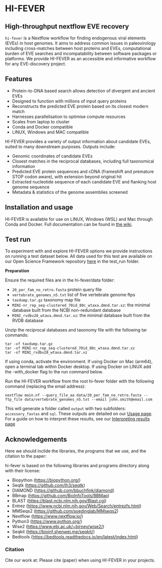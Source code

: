 # HI-FEVER

## **Hi**gh-throughput next**f**low **EVE** **r**ecovery
`hi-fever` is a Nextflow workflow for finding endogenous viral elements (EVEs) in host genomes. It aims to address common issues in paleovirology including cross-matches between host proteins and EVEs, computational burden of EVE searches and incompatability between software packages or platforms. We provide HI-FEVER as an accessible and informative workflow for any EVE-discovery project.

## Features

- Protein-to-DNA based search allows detection of divergent and ancient EVEs
- Designed to function with millions of input query proteins
- Reconstructs the predicted EVE protein based on its closest modern match
- Harnesses parallelisation to optimise compute resources
- Scales from laptop to cluster
- Conda and Docker compatible
- LINUX, Windows and MAC compatible

HI-FEVER provides a variety of output information about candidate EVEs, suited to many downstream purposes. Outputs include:
- Genomic coordinates of candidate EVEs
- Closest matches in the reciprocal databases, including full taxonomical information
- Predicted EVE protein sequences and cDNA (frameshift and premature STOP codon aware), with extension beyond original hit
- Extracted nucleotide sequence of each candidate EVE and flanking host genome sequence
- Metadata & statistics of the genome assemblies screened

## Installation and usage

HI-FEVER is available for use on LINUX, Windows (WSL) and Mac through Conda and Docker. Full documentation can be found in [the wiki](https://github.com/PaleovirologyLab/hi-fever/wiki).

## Test run
To experiment with and explore HI-FEVER options we provide instructions on running a test dataset below. All data used for this test are available on our Open Science Framework repository [here](https://osf.io/y357r/) in the test_run folder.

**Preparation**

Ensure the required files are in the hi-fever/data folder:
* `20_per_fam_no_retro.fasta` protein query file
* `vertebrate_genomes_n5.txt` list of five vertebrate genome ftps
* `taxdump.tar.gz` taxonomy map file
* `MINI-nr_rep_seq-clustered_70id_80c_wtaxa.dmnd.tar.xz`: the minimal database built from the NCBI non-redundant database
* `MINI_rvdbv28_wtaxa.dmnd.tar.xz`: the minimal database built from the RVDB database

Unzip the reciprocal databases and taxonomy file with the following tar commands:
```
tar -xf taxdump.tar.gz
tar -xf MINI-nr_rep_seq-clustered_70id_80c_wtaxa.dmnd.tar.xz
tar -xf MINI_rvdbv28_wtaxa.dmnd.tar.xz
```

If using conda, activate the environment. If using Docker on Mac (arm64), open a terminal tab within Docker desktop. If using Docker on LINUX add the -with_docker flag to the run command below.

Run the HI-FEVER workflow from the root hi-fever folder with the following command (replacing the email address):

`nextflow main.nf --query_file_aa data/20_per_fam_no_retro.fasta --ftp_file data/vertebrate_genomes_n5.txt --email john.smith@email.com`

This will generate a folder called `output` with two subfolders: `accessory_fastas` and `sql`. These outputs are detailed on our [Usage page](https://github.com/PaleovirologyLab/hi-fever/wiki/Usage). For a guide on how to interpret these results, see our [Interpreting results page](https://github.com/PaleovirologyLab/hi-fever/wiki/Interpreting-results)

## Acknowledgements
Here we should inclide the libraries, the programs that we use, and the citation to the paper:

hi-fever is based on the following libraries and programs directory along with their license:
- Biopython (https://biopython.org/)
- Seqtk (https://github.com/lh3/seqtk)
- DIAMOND (https://github.com/bbuchfink/diamond)
- BBmap (https://github.com/BioInfoTools/BBMap)
- BLAST (https://blast.ncbi.nlm.nih.gov/Blast.cgi)
- Entrez (https://www.ncbi.nlm.nih.gov/Web/Search/entrezfs.html)
- MMSeqs2 (https://github.com/soedinglab/MMseqs2)
- Nextflow (https://www.nextflow.io/)
- Python3 (https://www.python.org/)
- Wise2 (https://www.ebi.ac.uk/~birney/wise2/)
- Seqkit (https://bioinf.shenwei.me/seqkit/)
- Bedtools (https://bedtools.readthedocs.io/en/latest/index.html)

### Citation
Cite our work at: Please cite (paper) when using HI-FEVER in your projects.
